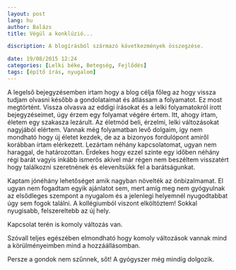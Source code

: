```yaml
---
layout: post
lang: hu
author: Balázs
title: Végül a konklúzió...

discription: A blogírásból származó következmények összegzése.

date: 19/08/2015 12:24
categories: [Lelki béke, Betegség, Fejlődés]
tags: [építő írás, nyugalom]
---
```

A legelső bejegyzésemben irtam hogy a blog célja főleg az hogy vissza tudjam olvasni később a gondolataimat és átlássam a folyamatot.
Ez most megtörtént. Vissza olvasva az eddigi írásokat és a lelki folyamatokról írott bejegyzéseimet, úgy érzem egy folyamat végére értem. Itt, ahogy írtam, életem egy szakasza lezárult. Az életmód beli, érzelmi, lelki változásokat nagyjából elértem. Vannak még folyamatban levő dolgaim, így nem mondható hogy új életet kezdek, de az a bizonyos fordulópont amiről korábban írtam elérkezett.
Lezártam néhány kapcsolatomat, ugyan nem haraggal, de határozottan. Érdekes hogy ezzel szinte egy időben néhány régi barát vagyis inkább ismerős akivel már régen nem beszéltem visszatért hogy találkozni szeretnének és elevenítsükk fel a barátságunkat.

Kaptam jónéhány lehetőséget amik nagyban növelték az önbizalmamat. El ugyan nem fogadtam egyik ajánlatot sem, mert amíg meg nem gyógyulnak az elsődleges szempont a nyugalom és a jelenlegi helyemnél nyugodtabbat úgy sem fogok találni. A kollégiumból viszont elköltöztem! Sokkal nyugisabb, felszereltebb az új hely.

Kapcsolat terén is komoly változás van.

Szóvall teljes egészében elmondható hogy komoly változások vannak mind a körülményeimben mind a hozzáállásomban.

Persze a gondok nem szűnnek, sőt! A gyógyszer még mindíg dolgozik.